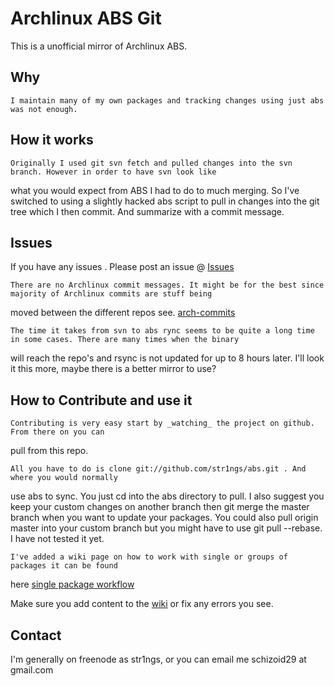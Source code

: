 Archlinux ABS Git
=================
This is a unofficial mirror of Archlinux ABS.

Why
---------------
	I maintain many of my own packages and tracking changes using just abs was not enough.

How it works
---------------
	Originally I used git svn fetch and pulled changes into the svn branch. However in order to have svn look like 
what you would expect from ABS I had to do to much merging. So I've switched to using a slightly hacked abs script
to pull in changes into the git tree which I then commit. And summarize with a commit message.

Issues
--------------
If you have any issues . Please post an issue @ [Issues](http://github.com/str1ngs/abs/issues)

	There are no Archlinux commit messages. It might be for the best since majority of Archlinux commits are stuff being 
moved between the different repos see. [arch-commits](http://mailman.archlinux.org/pipermail/arch-commits/2010-July/thread.html)

	The time it takes from svn to abs rync seems to be quite a long time in some cases. There are many times when the binary 
will reach the repo's and rsync is not updated for up to 8 hours later. I'll look it this more, maybe there is a better mirror to use?

How to Contribute and use it
--------------
	Contributing is very easy start by _watching_ the project on github. From there on you can
pull from this repo.

	All you have to do is clone git://github.com/str1ngs/abs.git . And where you would normally
use abs to sync. You just cd into the abs directory to pull. I also suggest you keep your
custom changes on another branch then git merge the master branch when you want to update
your packages.  You could also pull origin master into your custom branch but you might 
have to use git pull --rebase. I have not tested it yet.

	I've added a wiki page on how to work with single or groups of packages it can be found
here [single package workflow](http://wiki.github.com/str1ngs/abs/working-with-single-packages)

Make sure you add content to the [wiki](http://wiki.github.com/str1ngs/abs/) or fix any errors you see.

Contact
--------------

I'm generally on freenode as str1ngs, or you can email me schizoid29 at gmail.com
